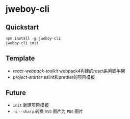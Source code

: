 # jweboy-cli

## Quickstart

```js
npm install -g jweboy-cli
jweboy-cli init
```

## Template

- *react-webpack-toolkit* webpack4构建的react系列脚手架
- *project-starter* eslint和prettier的项目模板

## Future

- `init` 新建项目模板
- `-s` `--sharp` 转换 `SVG` 图片为 `PNG` 图片